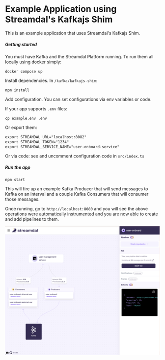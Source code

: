 # Example Application using Streamdal's Kafkajs Shim

This is an example application that uses Streamdal's Kafkajs Shim.

##### Getting started

You must have Kafka and the Streamdal Platform running. To run them all locally using docker simply:

```
docker compose up
```


Install dependencies. In `/kafka/kafkajs-shim`:

```
npm install
```

Add configuration. You can set configurations via env variables or code.

If your app supports `.env` files:

```
cp example.env .env
```

Or export them:

```
export STREAMDAL_URL="localhost:8082"
export STREAMDAL_TOKEN="1234"
export STREAMDAL_SERVICE_NAME="user-onboard-service"
```

Or via code: see and uncomment configuration code in `src/index.ts`


##### Run the app
``` 
npm start
```

This will fire up an example Kafka Producer that will send messages to Kafka on 
an interval and a couple Kafka Consumers that will consumer those messages. 

Once running, go to `http://localhost:8080` and you will see the above operations
were automatically instrumented and you are now able to create and add pipelines 
to them.

![Console](./console-screenshot.png)


